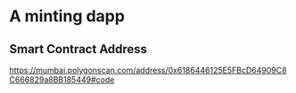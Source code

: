 # A minting dapp

## Smart Contract Address
https://mumbai.polygonscan.com/address/0x6186446125E5FBcD64909C8C666829a8BB185449#code
